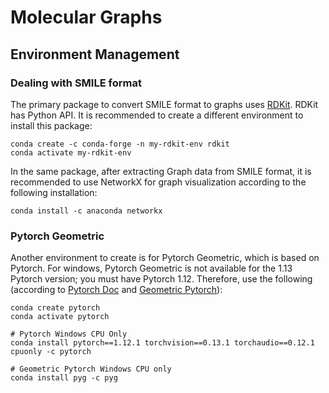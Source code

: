 # Molecular Graphs

## Environment Management

### Dealing with SMILE format

The primary package to convert SMILE format to graphs uses [RDKit](http://www.rdkit.org/docs/api-docs.html).
RDKit has Python API.
It is recommended to create a different environment to install this package:

```
conda create -c conda-forge -n my-rdkit-env rdkit
conda activate my-rdkit-env
```

In the same package, after extracting Graph data from SMILE format, it is recommended to use NetworkX for graph visualization according to the following installation:

```
conda install -c anaconda networkx
```

### Pytorch Geometric

Another environment to create is for Pytorch Geometric, which is based on Pytorch.
For windows, Pytorch Geometric is not available for the 1.13 Pytorch version; you must have Pytorch 1.12.
Therefore, use the following (according to [Pytorch Doc](https://pytorch.org/get-started/previous-versions/) and [Geometric Pytorch](https://pytorch-geometric.readthedocs.io/en/latest/install/installation.html)):

```
conda create pytorch
conda activate pytorch

# Pytorch Windows CPU Only
conda install pytorch==1.12.1 torchvision==0.13.1 torchaudio==0.12.1 cpuonly -c pytorch

# Geometric Pytorch Windows CPU only
conda install pyg -c pyg
```
